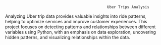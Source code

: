                                                   Uber Trips Analysis



Analyzing Uber trip data provides valuable insights into ride patterns, helping to optimize services and improve customer experiences. This project focuses on detecting patterns and relationships between different variables using Python, with an emphasis on data exploration, uncovering hidden patterns, and visualizing relationships within the data.
